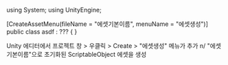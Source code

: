 using System;
using UnityEngine;

[CreateAssetMenu(fileName = "에셋기본이름", menuName = "에셋생성")]
public class asdf : ??? 
{
}

Unity 에디터에서 프로젝트 창 > 우클릭 > Create > "에셋생성" 메뉴가 추가
n/
"에셋기본이름"으로 초기화된 ScriptableObject 에셋을 생성
